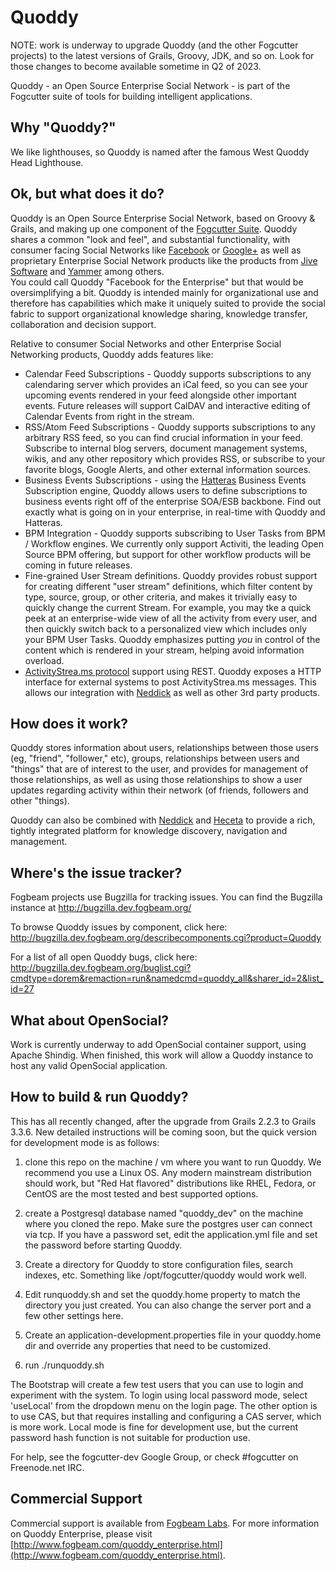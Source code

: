 Quoddy
========

NOTE: work is underway to upgrade Quoddy (and the other Fogcutter projects) to the latest versions of Grails, Groovy, JDK, and so
on. Look for those changes to become available sometime in Q2 of 2023.



Quoddy - an Open Source Enterprise Social Network - is part of the Fogcutter suite of tools for building intelligent applications.

Why "Quoddy?"
----------------

We like lighthouses, so Quoddy is named after the famous West Quoddy Head Lighthouse.

Ok, but what does it do?
--------------------------

Quoddy is an Open Source Enterprise Social Network, based on Groovy & Grails, and making up one component of 
the [Fogcutter Suite](http://code.google.com/p/fogcutter).   Quoddy shares a common "look and feel", and 
substantial functionality, with consumer facing Social Networks like [Facebook](http://www.facebook.com) or 
[Google+](http://plus.google.com) as well as proprietary Enterprise Social Network products like the products 
from [Jive Software](http://www.jivesoftware.com) and [Yammer](http://www.yammer.com) among others.   
You could call Quoddy "Facebook for the Enterprise" but that would be oversimplifying a bit.  Quoddy is intended 
mainly for organizational use and therefore has capabilities which make it uniquely suited to provide the social 
fabric to support organizational knowledge sharing, knowledge transfer, collaboration and decision support.

Relative to consumer Social Networks and other Enterprise Social Networking products, Quoddy adds features like:

* Calendar Feed Subscriptions - Quoddy supports subscriptions to any calendaring server which provides an iCal feed, so you can see your  upcoming events rendered in your feed alongside other important events.  Future releases will support CalDAV and interactive editing of Calendar Events from right in the stream.
* RSS/Atom Feed Subscriptions - Quoddy supports subscriptions to any arbitrary RSS feed, so you can find crucial information in your feed.  Subscribe to internal blog servers, document management systems, wikis, and any other repository which provides RSS, or subscribe to your favorite blogs, Google Alerts, and other external information sources.
* Business Events Subscriptions - using the [Hatteras](https://github.com/fogbeam/Hatteras) Business Events Subscription engine, Quoddy allows users to define subscriptions to business events right off of the enterprise SOA/ESB backbone.  Find out exactly what is going on in your enterprise, in real-time with Quoddy and Hatteras.
* BPM Integration - Quoddy supports subscribing to User Tasks from BPM / Workflow engines.  We currently only support Activiti, the leading Open Source BPM offering, but support for other workflow products will be coming in future releases.
* Fine-grained User Stream definitions.  Quoddy provides robust support for creating different "user stream" definitions, which filter content by type, source, group, or other criteria, and makes it trivially easy to quickly change the current Stream.  For example, you may tke a quick peek at an enterprise-wide view of all the activity from every user, and then quickly switch back to a personalized view which includes only your BPM User Tasks.  Quoddy emphasizes putting *you* in control of the content which is rendered in your stream, helping avoid information overload.
* [ActivityStrea.ms protocol](http://activitystrea.ms) support using REST.  Quoddy exposes a HTTP interface for external systems to post ActivityStrea.ms messages.  This allows our integration with [Neddick](http://code.google.com/p/neddick/) as well as other 3rd party products.


How does it work?
--------------------

Quoddy stores information about users, relationships between those users (eg, "friend", "follower," etc), groups,
relationships between users and "things" that are of interest to the user, and provides for management of those
relationships, as well as using those relationships to show a user updates regarding activity within their
network (of friends, followers and other "things).

Quoddy can also be combined with [Neddick](https://github.com/fogbeam/Neddick) and [Heceta](https://github.com/fogbeam/Heceta)
to provide a rich, tightly integrated platform for knowledge discovery, navigation and management.

Where's the issue tracker?
--------------------

Fogbeam projects use Bugzilla for tracking issues.  You can find the Bugzilla instance at http://bugzilla.dev.fogbeam.org/

To browse Quoddy issues by component, click here:  http://bugzilla.dev.fogbeam.org/describecomponents.cgi?product=Quoddy

For a list of all open Quoddy bugs, click here:  http://bugzilla.dev.fogbeam.org/buglist.cgi?cmdtype=dorem&remaction=run&namedcmd=quoddy_all&sharer_id=2&list_id=27


What about OpenSocial?
--------------------------

Work is currently underway to add OpenSocial container support, using Apache Shindig.  When finished, this work
will allow a Quoddy instance to host any valid OpenSocial application.

How to build & run Quoddy?
----------------------------

This has all recently changed, after the upgrade from Grails 2.2.3 to Grails 3.3.6.  New detailed instructions will be coming
soon, but the quick version for development mode is as follows:

1. clone this repo on the machine / vm where you want to run Quoddy. We recommend you use a Linux OS.  Any modern mainstream distribution should work, but "Red Hat flavored" distributions like RHEL, Fedora, or CentOS are the most tested and best supported options. 

2. create a Postgresql database named "quoddy_dev" on the machine where you cloned the repo. Make sure the postgres user can
connect via tcp. If you have a password set, edit the application.yml file and set the password before starting Quoddy.

3. Create a directory for Quoddy to store configuration files, search indexes, etc.  Something like /opt/fogcutter/quoddy would work well.

4. Edit runquoddy.sh and set the quoddy.home property to match the directory you just created. You can also change the server port and a few other settings here.

5. Create an application-development.properties file in your quoddy.home dir and override any properties that need to be customized.

6. run ./runquoddy.sh

The Bootstrap will create a few test users that you can use to login and experiment with the system.  To login using local password mode, select 'useLocal' from the dropdown menu on the login page.  The other option is to use CAS, but that requires installing and configuring a CAS server, which is more work.  Local mode is fine for development use, but the current password hash function is not suitable for production use.  

For help, see the fogcutter-dev Google Group, or check #fogcutter on Freenode.net IRC.	

Commercial Support
------------------

Commercial support is available from [Fogbeam Labs](http://www.fogbeam.com).  For more information on
Quoddy Enterprise, please visit [http://www.fogbeam.com/quoddy_enterprise.html](http://www.fogbeam.com/quoddy_enterprise.html).


